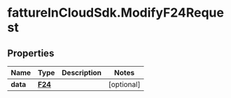 # fattureInCloudSdk.ModifyF24Request

## Properties

Name | Type | Description | Notes
------------ | ------------- | ------------- | -------------
**data** | [**F24**](F24.md) |  | [optional] 


